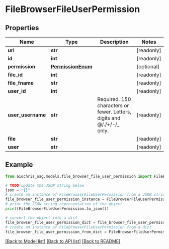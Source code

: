 # FileBrowserFileUserPermission


## Properties

Name | Type | Description | Notes
------------ | ------------- | ------------- | -------------
**url** | **str** |  | [readonly] 
**id** | **int** |  | [readonly] 
**permission** | [**PermissionEnum**](PermissionEnum.md) |  | [optional] 
**file_id** | **int** |  | [readonly] 
**file_fname** | **str** |  | [readonly] 
**user_id** | **int** |  | [readonly] 
**user_username** | **str** | Required. 150 characters or fewer. Letters, digits and @/./+/-/_ only. | [readonly] 
**file** | **str** |  | [readonly] 
**user** | **str** |  | [readonly] 

## Example

```python
from aiochris_oag.models.file_browser_file_user_permission import FileBrowserFileUserPermission

# TODO update the JSON string below
json = "{}"
# create an instance of FileBrowserFileUserPermission from a JSON string
file_browser_file_user_permission_instance = FileBrowserFileUserPermission.from_json(json)
# print the JSON string representation of the object
print(FileBrowserFileUserPermission.to_json())

# convert the object into a dict
file_browser_file_user_permission_dict = file_browser_file_user_permission_instance.to_dict()
# create an instance of FileBrowserFileUserPermission from a dict
file_browser_file_user_permission_from_dict = FileBrowserFileUserPermission.from_dict(file_browser_file_user_permission_dict)
```
[[Back to Model list]](../README.md#documentation-for-models) [[Back to API list]](../README.md#documentation-for-api-endpoints) [[Back to README]](../README.md)



